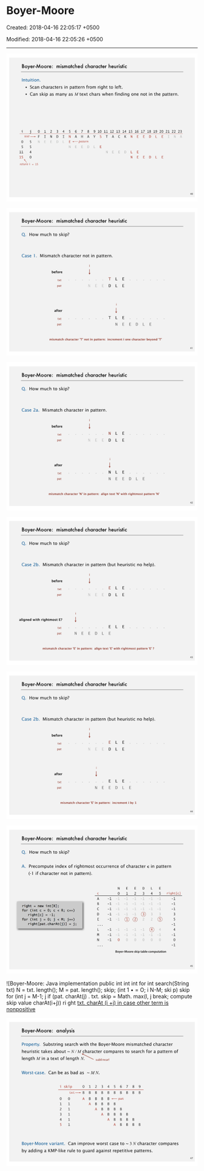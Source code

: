 # Boyer-Moore

Created: 2018-04-16 22:05:17 +0500

Modified: 2018-04-16 22:05:26 +0500

---

![Boyer-Moore: mismatched character heuristic Intuition. • Scan characters in pattern from right to left. • Can skip as many as M text chars when finding one not i j text o 5 5 5 11 4 15 o F 1 1 2 N 3 D 4 1 5 N E 678 pattern 9 Y 10 11 12 13 14 15 16 17 STA Cl<tq E L N E E E E E ](media/Boyer-Moore-image1.png)

![Boyer-Moore: mismatched character heuristic How much to skip? Q. Case l. Mismatch character not in pattern. before txt pat after N E E ](media/Boyer-Moore-image2.png)

![Boyer-Moore: mismatched character heuristic How much to skip? Q. Case 2a. Mismatch character in pattern. before txt pat after N E E ](media/Boyer-Moore-image3.png)

![Boyer-Moore: mismatched character heuristic How much to skip? Q. Case 2b. Mismatch character in pattern (but heuristic no hel before txt pat aligned with rightmost E? N E E ](media/Boyer-Moore-image4.png)

![Boyer-Moore: mismatched character heuristic How much to skip? Q. Case 2b. Mismatch character in pattern (but heuristic no hel before txt pat after N E E ](media/Boyer-Moore-image5.png)

![Boyer-Moore: mismatched character heuristic How much to skip? A. Precompute index of rightmost occurrence of character c (-1 if character not in pattern). -1 = new int [R] ; ri ght for (int c right [c] = for (int j = 0; j < M; j++) right [pat. charAt(j)] = -1 2 ](media/Boyer-Moore-image6.png)

![Boyer-Moore: Java implementation public int int int for int search(String txt) N = txt. length(); M = pat. length(); skip; (int 1 • = O; i N-M; ski p) skip for (int j = M-1; j if (pat. charAt(j) . txt. skip = Math. max(l, j break; compute skip value charAt(i+j)) ri ght [txt. charAt (i +j) in case other term is nonpositive ](media/Boyer-Moore-image7.png)

![Boyer-Moore: analysis Property. Substring search with the Boyer-Moore mismatchec heuristic takes about N/ M character compares to search fo length Min a text of length N. Worst-case. Can be as bad as sublinear! i skip o B A 1 B B A 2 B B B A 3 B B B B A 4 B B B B B A 567 0 1 2 3 4 5 0 1 1 1 1 1 B B B B A B B B B B B B 8 B B B 9 B B ](media/Boyer-Moore-image8.png)








